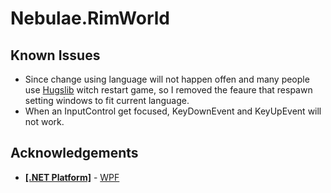# Nebulae.RimWorld

## Known Issues

- Since change using language will not happen offen and many people use [Hugslib](https://github.com/UnlimitedHugs/RimworldHugsLib/) witch restart game, so I removed the feaure that respawn setting windows to fit current language.
- When an InputControl get focused, KeyDownEvent and KeyUpEvent will not work.

## Acknowledgements

- [__[.NET Platform]__](https://github.com/dotnet) - [WPF](https://github.com/dotnet/wpf)